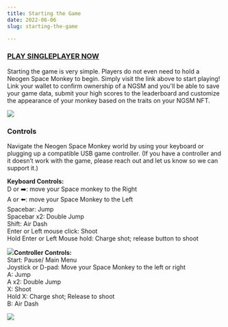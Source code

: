 ```yaml
---
title: Starting the Game
date: 2022-06-06
slug: starting-the-game

---
```

### [PLAY SINGLEPLAYER NOW](https://play.spacemonkey.games "Play singleplayer now")

Starting the game is very simple. Players do not even need to hold a Neogen Space Monkey to begin. Simply visit the link above to start playing! Link your wallet to confirm ownership of a NGSM and you'll be able to save your game data, submit your high scores to the leaderboard and customize the appearance of your monkey based on the traits on your NGSM NFT.

![](/l1.gif)

### Controls

Navigate the Neogen Space Monkey world by using your keyboard or plugging up a compatible USB game controller. (If you have a controller and it doesn’t work with the game, please reach out and let us know so we can support it.)

**Keyboard Controls:**  
D or ➡️: move your Space monkey to the Right  
A or ⬅️: move your Space Monkey to the Left  
Spacebar: Jump  
Spacebar x2: Double Jump  
Shift: Air Dash  
Enter or Left mouse click: Shoot  
Hold Enter or Left Mouse hold: Charge shot; release button to shoot

![](/keyboard-graphic-e.png)**Controller Controls:**  
Start: Pause/ Main Menu  
Joystick or D-pad: Move your Space Monkey to the left or right  
A: Jump  
A x2: Double Jump  
X: Shoot  
Hold X: Charge shot; Release to shoot  
B: Air Dash

![](/controller-graphic-b.png)